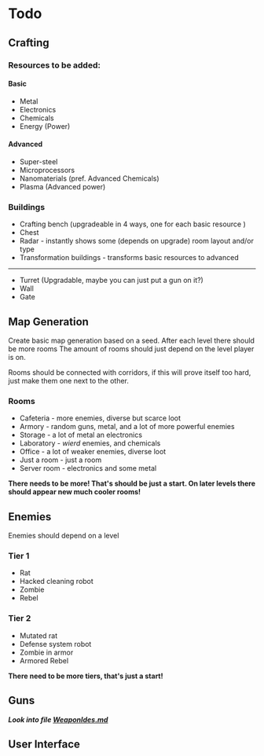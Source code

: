 # Todo

## Crafting

### Resources to be added:

#### Basic
* Metal
* Electronics
* Chemicals
* Energy (Power)
#### Advanced
* Super-steel
* Microprocessors
* Nanomaterials (pref. Advanced Chemicals)
* Plasma (Advanced power)

### Buildings
* Crafting bench (upgradeable in 4 ways, one for each basic resource )
* Chest
* Radar - instantly shows some (depends on upgrade) room layout and/or type
* Transformation buildings - transforms basic resources to advanced
------------ 
* Turret (Upgradable, maybe you can just put a gun on it?)
* Wall
* Gate

## Map Generation

Create basic map generation based on a seed. After each level there should be more rooms
The amount of rooms should just depend on the level player is on.

Rooms should be connected with corridors, if this will prove itself too hard, 
just make them one next to the other.

### Rooms
* Cafeteria - more enemies, diverse but scarce loot 
* Armory - random guns, metal, and a lot of more powerful enemies
* Storage - a lot of metal an electronics
* Laboratory - _wierd_ enemies, and chemicals
* Office - a lot of weaker enemies, diverse loot
* Just a room - just a room
* Server room - electronics and some metal

**There needs to be more! That's should be just a start. On later levels there should
appear new much cooler rooms!**

## Enemies 

Enemies should depend on a level

### Tier 1
* Rat
* Hacked cleaning robot
* Zombie
* Rebel

### Tier 2
* Mutated rat
* Defense system robot
* Zombie in armor
* Armored Rebel

**There need to be more tiers, that's just a start!**

## Guns

**_Look into file [WeaponIdes.md](WeaponIdeas.md)_**

## User Interface

